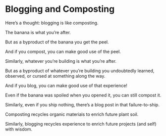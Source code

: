 # Blogging and Composting

Here’s a thought: blogging is like composting.

The banana is what you’re after.

But as a byproduct of the banana you get the peel.

And if you compost, you can make good use of the peel.

Similarly, whatever you’re building is what you’re after.

But as a byproduct of whatever you’re building you undoubtedly learned, observed, or cursed at something along the way.

And if you blog, you can make good use of that experience!

Even if the banana was spoiled when you opened it, you can still compost it.

Similarly, even if you ship nothing, there’s a blog post in that failure-to-ship.

Composting recycles organic materials to enrich future plant soil.

Similarly, blogging recycles experience to enrich future projects (and self) with wisdom.
